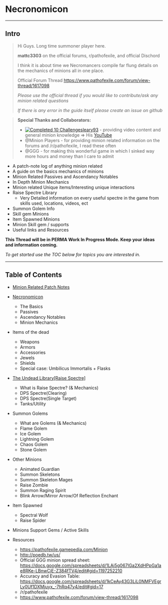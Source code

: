 # Necronomicon

---

## Intro

> Hi Guys. Long time summoner player here. 
>
> **mattc3303** on the official forums, r/pathofexile, and official Dischord
>
> I think it is about time we Necromancers compile far flung details on the mechanics of minions all in one place. 
>
> Official Forum Thread https://www.pathofexile.com/forum/view-thread/1617098
>
> *Please use the official thread if you would like to contribute/ask any minion related questions*
>
> *If there is any error in the guide itself please create an issue on github*

> **Special Thanks and Collaborators:**
>
> - [![Completed 10 Challenges](https://web.poecdn.com/image/icons/achievements/10.png?v=12)leary93](https://www.pathofexile.com/account/view-profile/leary93) - providing video content and general minion knowledge => His [YouTube](https://www.youtube.com/channel/UCfzgUpVcv6wzrs5TwKZaGJQ) 
> - @Minion Players - for providing minion related information on the forums and /r/pathofexile, I read these often
> - @GGG - for making this wonderful game in which I sinked way more hours and money than I care to admit

- A patch-note log of anything minion related
- A guide on the basics mechanics of minions
- Minion Related Passives and Ascendancy Notables
- In Depth Minion Mechanics
- Minion related Unique items/Interesting unique interactions
- Raise Spectre Library
  - Very Detailed information on every useful spectre in the game from skills used, locations, videos, ect
- Summon Golem Info
- Skill gem Minions
- Item Spawned Minions
- Minion Skill gem / supports
- Useful links and Resources

**This Thread will be in PERMA Work In Progress Mode. Keep your ideas and information coming.**

*To get started use the TOC below for topics you are interested in.*

---

## Table of Contents

- [Minion Related Patch Notes](https://github.com/Mattc33/Necronomicon/blob/master/patchNotes.md)

- [Necronomicon](https://github.com/Mattc33/Necronomicon/blob/master/Necronomicon.md)

  - The Basics
  - Passives
  - Ascendancy Notables
  - Minion Mechanics

- Items of the dead

  - Weapons
  - Armors
  - Accessories
  - Jewels
  - Shields
  - Special case: Umbilicus Immortalis + Flasks

- [The Undead Library[Raise Spectre]](https://github.com/Mattc33/Necronomicon/blob/master/UndeadLibrary.md)

  - What is Raise Spectre? (& Mechanics)
  - DPS Spectre(Clearing)
  - DPS Spectre(Single Target)
  - Tanks/Utility

- Summon Golems

  - What are Golems (& Mechanics)
  - Flame Golem
  - Ice Golem
  - Lightning Golem
  - Chaos Golem
  - Stone Golem

- Other Minions

  - Animated Guardian
  - Summon Skeletons
  - Summon Skeleton Mages
  - Raise Zombie
  - Summon Raging Spirit
  - Blink Arrow/Mirror Arrow/Of Reflection Enchant

- Item Spawned

  - Spectral Wolf
  - Raise Spider

- Minions Support Gems / Active Skills

- Resources

  - https://pathofexile.gamepedia.com/Minion
  - http://poedb.tw/us/
  - Official GGG minion spread sheet: https://docs.google.com/spreadsheets/d/1LAi5g067lGa2XdHPpGa1ae8RKe-LBnwCjE-Z384fTV4/edit#gid=1197252210
  - Accuracy and Evasion Table: https://docs.google.com/spreadsheets/d/1kCeAy43G3LiL0NMFVEgrLy0Uf1DXMjuyx_-7hRq47y4/edit#gid=17
  - /r/pathofexile
  - https://www.pathofexile.com/forum/view-thread/1617098

  ​

  ​